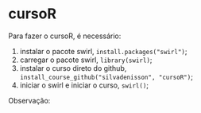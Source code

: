 # cursoR

Para fazer o cursoR, é necessário:

1. instalar o pacote swirl, ```install.packages("swirl")```;
2. carregar o pacote swirl, ```library(swirl)```;
3. instalar o curso direto do github, ```install_course_github("silvadenisson", "cursoR")```;
4. iniciar o swirl e iniciar o curso,  ```swirl()```;

Observação:
